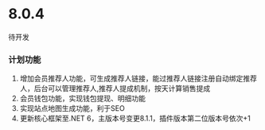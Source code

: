 # 8.0.4

待开发

### 计划功能

1. 增加会员推荐人功能，可生成推荐人链接，能过推荐人链接注册自动绑定推荐人，后台可以管理推荐人,推荐人提成机制，按天计算销售提成
2. 会员钱包功能，实现钱包提现、明细功能
3. 实现站点地图生成功能，利于SEO
4. 更新核心框架至.NET 6，主版本号变更8.1.1，插件版本第二位版本号依次+1

